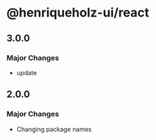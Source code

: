 # @henriqueholz-ui/react

## 3.0.0

### Major Changes

- update

## 2.0.0

### Major Changes

- Changing package names
